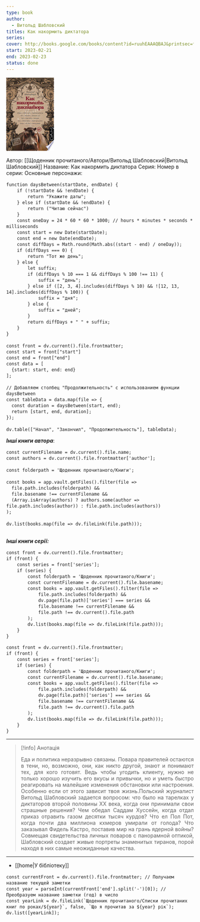 ```yaml
---
type: book
author:
  - Витольд Шабловский
titles: Как накормить диктатора
series:
cover: http://books.google.com/books/content?id=ruuhEAAAQBAJ&printsec=frontcover&img=1&zoom=1&edge=curl&source=gbs_api
start: 2023-02-21
end: 2023-02-23
status: done
---
```

![cover|150](media/cover!150-50.jpg)

Автор: [[Щоденник прочитаного/Автори/Витольд Шабловский|Витольд Шабловский]]
Название: Как накормить диктатора
Серия:
Номер в серии:
Основные персонажи:

```dataviewjs
function daysBetween(startDate, endDate) {
	if (!startDate && !endDate) { 
		return "Укажите даты"; 
	} else if (startDate && !endDate) {
		return ("Читаю сейчас")
	}
	const oneDay = 24 * 60 * 60 * 1000; // hours * minutes * seconds * milliseconds
	const start = new Date(startDate);
	const end = new Date(endDate);
	const diffDays = Math.round(Math.abs((start - end) / oneDay));
	if (diffDays === 0) {
		return "Тот же день";   
	} else {
		let suffix;     
	    if (diffDays % 10 === 1 && diffDays % 100 !== 11) {
		    suffix = "день";     
	    } else if ([2, 3, 4].includes(diffDays % 10) && ![12, 13, 14].includes(diffDays % 100)) {
			suffix = "дня";     
		} else {       
			suffix = "дней";     
		}          
		return diffDays + " " + suffix;   
	} 
}  

const front = dv.current().file.frontmatter;
const start = front["start"]
const end = front["end"]
const data = [
  {start: start, end: end}
];

// Добавляем столбец "Продолжительность" с использованием функции daysBetween
const tableData = data.map(file => {
  const duration = daysBetween(start, end);
  return [start, end, duration];
});

dv.table(["Начал", "Закончил", "Продолжительность"], tableData);
```
***Інші книги автора***:
```dataviewjs
const currentFilename = dv.current().file.name;
const authors = dv.current().file.frontmatter['author'];

const folderpath = 'Щоденник прочитаного/Книги';

const books = app.vault.getFiles().filter(file =>
  file.path.includes(folderpath) &&
  file.basename !== currentFilename &&
  (Array.isArray(authors) ? authors.some(author => file.path.includes(author)) : file.path.includes(authors))
);

dv.list(books.map(file => dv.fileLink(file.path)));


```
***Інші книги серії:***
```dataviewjs
const front = dv.current().file.frontmatter;
if (front) {
	const series = front['series'];
	if (series) {
		const folderpath = 'Щоденник прочитаного/Книги';
		const currentFilename = dv.current().file.basename;
		const books = app.vault.getFiles().filter(file =>  
			file.path.includes(folderpath) && 
			dv.page(file.path)['series'] === series && 
			file.basename !== currentFilename &&
			file.path !== dv.current().file.path 
		);
		dv.list(books.map(file => dv.fileLink(file.path)));
	}
}

```

```dataviewjs
const front = dv.current().file.frontmatter;
if (front) {
	const series = front['series'];
	if (series) {
		const folderpath = 'Щоденник прочитаного/Книги';
		const currentFilename = dv.current().file.basename;
		const books = app.vault.getFiles().filter(file =>  
			file.path.includes(folderpath) && 
			dv.page(file.path)['series'] === series && 
			file.basename !== currentFilename &&
			file.path !== dv.current().file.path 
		);
		dv.list(books.map(file => dv.fileLink(file.path)));
	}
}

```

---
>[!info] Анотація
><p align="justify">Еда и политика неразрывно связаны. Повара правителей остаются в тени, но, возможно, они, как никто другой, знают и понимают тех, для кого готовят. Ведь чтобы угодить клиенту, нужно не только хорошо изучить его вкусы и привычки, но и уметь быстро реагировать на малейшие изменения обстановки или настроения. Особенно если от этого зависит твоя жизнь.Польский журналист Витольд Шабловский задается вопросом: что было на тарелках у диктаторов второй половины XX века, когда они принимали свои страшные решения? Чем обедал Саддам Хуссейн, когда отдал приказ отравить газом десятки тысяч курдов? Что ел Пол Пот, когда почти два миллиона кхмеров умирали от голода? Что заказывал Фидель Кастро, поставив мир на грань ядерной войны? Совмещая свидетельства личных поваров с панорамной оптикой, Шабловский создает живые портреты знаменитых тиранов, порой находя в них самые неожиданные качества.</p>
___

- [[home|У бібліотеку]]
```dataviewjs
const currentFront = dv.current().file.frontmatter; // Получаем название текущей заметки
const year = parseInt(currentFront['end'].split('-')[0]); // Преобразуем название заметки (год) в число
const yearLink = dv.fileLink(`Щоденник прочитаного/Списки прочитаних книг по роках/${year}`, false, `Що я прочитав за ${year} рік`);
dv.list([yearLink]);
```